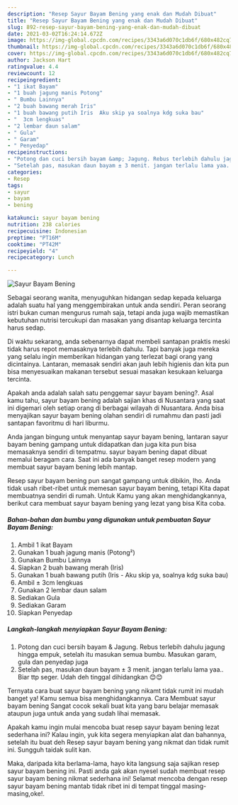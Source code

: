 ```yaml
---
description: "Resep Sayur Bayam Bening yang enak dan Mudah Dibuat"
title: "Resep Sayur Bayam Bening yang enak dan Mudah Dibuat"
slug: 892-resep-sayur-bayam-bening-yang-enak-dan-mudah-dibuat
date: 2021-03-02T16:24:14.672Z
image: https://img-global.cpcdn.com/recipes/3343a6d070c1db6f/680x482cq70/sayur-bayam-bening-foto-resep-utama.jpg
thumbnail: https://img-global.cpcdn.com/recipes/3343a6d070c1db6f/680x482cq70/sayur-bayam-bening-foto-resep-utama.jpg
cover: https://img-global.cpcdn.com/recipes/3343a6d070c1db6f/680x482cq70/sayur-bayam-bening-foto-resep-utama.jpg
author: Jackson Hart
ratingvalue: 4.4
reviewcount: 12
recipeingredient:
- "1 ikat Bayam"
- "1 buah jagung manis Potong"
- " Bumbu Lainnya"
- "2 buah bawang merah Iris"
- "1 buah bawang putih Iris  Aku skip ya soalnya kdg suka bau"
- "  3cm lengkuas"
- "2 lembar daun salam"
- " Gula"
- " Garam"
- " Penyedap"
recipeinstructions:
- "Potong dan cuci bersih bayam &amp; Jagung. Rebus terlebih dahulu jagung hingga empuk, setelah itu masukan semua bumbu. Masukan garam, gula dan penyedap juga"
- "Setelah pas, masukan daun bayam ± 3 menit. jangan terlalu lama yaa.. Biar ttp seger. Udah deh tinggal dihidangkan 😊😊"
categories:
- Resep
tags:
- sayur
- bayam
- bening

katakunci: sayur bayam bening 
nutrition: 238 calories
recipecuisine: Indonesian
preptime: "PT16M"
cooktime: "PT42M"
recipeyield: "4"
recipecategory: Lunch

---
```



![Sayur Bayam Bening](https://img-global.cpcdn.com/recipes/3343a6d070c1db6f/680x482cq70/sayur-bayam-bening-foto-resep-utama.jpg)

Sebagai seorang wanita, menyuguhkan hidangan sedap kepada keluarga adalah suatu hal yang menggembirakan untuk anda sendiri. Peran seorang istri bukan cuman mengurus rumah saja, tetapi anda juga wajib memastikan kebutuhan nutrisi tercukupi dan masakan yang disantap keluarga tercinta harus sedap.

Di waktu  sekarang, anda sebenarnya dapat membeli santapan praktis meski tidak harus repot memasaknya terlebih dahulu. Tapi banyak juga mereka yang selalu ingin memberikan hidangan yang terlezat bagi orang yang dicintainya. Lantaran, memasak sendiri akan jauh lebih higienis dan kita pun bisa menyesuaikan makanan tersebut sesuai masakan kesukaan keluarga tercinta. 



Apakah anda adalah salah satu penggemar sayur bayam bening?. Asal kamu tahu, sayur bayam bening adalah sajian khas di Nusantara yang saat ini digemari oleh setiap orang di berbagai wilayah di Nusantara. Anda bisa menyajikan sayur bayam bening olahan sendiri di rumahmu dan pasti jadi santapan favoritmu di hari liburmu.

Anda jangan bingung untuk menyantap sayur bayam bening, lantaran sayur bayam bening gampang untuk didapatkan dan juga kita pun bisa memasaknya sendiri di tempatmu. sayur bayam bening dapat dibuat memalui beragam cara. Saat ini ada banyak banget resep modern yang membuat sayur bayam bening lebih mantap.

Resep sayur bayam bening pun sangat gampang untuk dibikin, lho. Anda tidak usah ribet-ribet untuk memesan sayur bayam bening, tetapi Kita dapat membuatnya sendiri di rumah. Untuk Kamu yang akan menghidangkannya, berikut cara membuat sayur bayam bening yang lezat yang bisa Kita coba.

<!--inarticleads1-->

##### Bahan-bahan dan bumbu yang digunakan untuk pembuatan Sayur Bayam Bening:

1. Ambil 1 ikat Bayam
1. Gunakan 1 buah jagung manis (Potong²)
1. Gunakan  Bumbu Lainnya
1. Siapkan 2 buah bawang merah (Iris)
1. Gunakan 1 buah bawang putih (Iris - Aku skip ya, soalnya kdg suka bau)
1. Ambil  ± 3cm lengkuas
1. Gunakan 2 lembar daun salam
1. Sediakan  Gula
1. Sediakan  Garam
1. Siapkan  Penyedap




<!--inarticleads2-->

##### Langkah-langkah menyiapkan Sayur Bayam Bening:

1. Potong dan cuci bersih bayam &amp; Jagung. Rebus terlebih dahulu jagung hingga empuk, setelah itu masukan semua bumbu. Masukan garam, gula dan penyedap juga
1. Setelah pas, masukan daun bayam ± 3 menit. jangan terlalu lama yaa.. Biar ttp seger. Udah deh tinggal dihidangkan 😊😊




Ternyata cara buat sayur bayam bening yang nikamt tidak rumit ini mudah banget ya! Kamu semua bisa menghidangkannya. Cara Membuat sayur bayam bening Sangat cocok sekali buat kita yang baru belajar memasak ataupun juga untuk anda yang sudah lihai memasak.

Apakah kamu ingin mulai mencoba buat resep sayur bayam bening lezat sederhana ini? Kalau ingin, yuk kita segera menyiapkan alat dan bahannya, setelah itu buat deh Resep sayur bayam bening yang nikmat dan tidak rumit ini. Sungguh taidak sulit kan. 

Maka, daripada kita berlama-lama, hayo kita langsung saja sajikan resep sayur bayam bening ini. Pasti anda gak akan nyesel sudah membuat resep sayur bayam bening nikmat sederhana ini! Selamat mencoba dengan resep sayur bayam bening mantab tidak ribet ini di tempat tinggal masing-masing,oke!.

